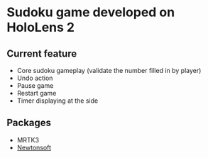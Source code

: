 # Sudoku game developed on HoloLens 2
## Current feature
- Core sudoku gameplay (validate the number filled in by player)
- Undo action
- Pause game
- Restart game
- Timer displaying at the side

## Packages
- MRTK3
- [Newtonsoft](https://www.newtonsoft.com/json)